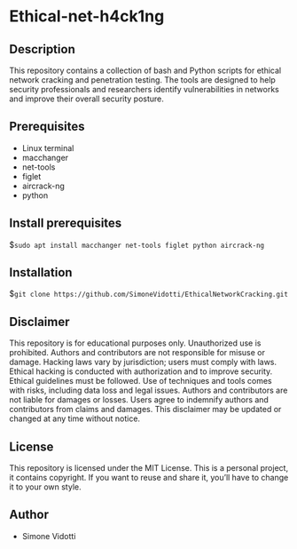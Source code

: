 # Ethical-net-h4ck1ng

## Description
This repository contains a collection of bash and Python scripts for ethical network cracking and penetration testing. 
The tools are designed to help security professionals and researchers identify vulnerabilities in networks and improve their overall security posture.

## Prerequisites
* Linux terminal
* macchanger
* net-tools
* figlet
* aircrack-ng
* python

## Install prerequisites
$```sudo apt install macchanger net-tools figlet python aircrack-ng```

## Installation
$```git clone https://github.com/SimoneVidotti/EthicalNetworkCracking.git```

## Disclaimer 
This repository is for educational purposes only. Unauthorized use is prohibited. 
Authors and contributors are not responsible for misuse or damage. 
Hacking laws vary by jurisdiction; users must comply with laws. 
Ethical hacking is conducted with authorization and to improve security. 
Ethical guidelines must be followed.
Use of techniques and tools comes with risks, including data loss and legal issues. 
Authors and contributors are not liable for damages or losses. 
Users agree to indemnify authors and contributors from claims and damages. 
This disclaimer may be updated or changed at any time without notice.

## License
This repository is licensed under the MIT License.
This is a personal project, it contains copyright.
If you want to reuse and share it, you’ll have to change it to your own style.

## Author
* Simone Vidotti
